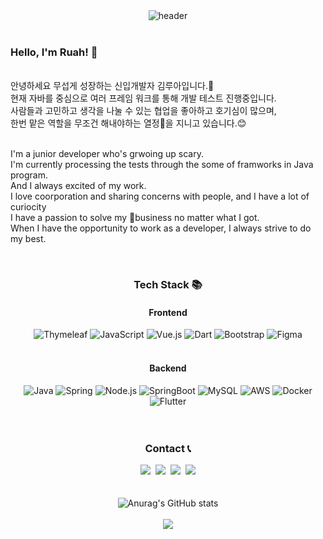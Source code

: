 <div align="center">
  <img src="https://capsule-render.vercel.app/api?type=waving&color=timeGradient&height=200&text=Welcome&fontAlign=70&strokeWidth=1&fontSize=50" alt="header">
</div>

<br/>

### Hello, I'm Ruah! 👋
<br>
<div>
안녕하세요 무섭게 성장하는 신입개발자 김루아입니다.🙂<br/>
현재 자바를 중심으로 여러 프레임 워크를 통해 개발 테스트 진행중입니다.<br/>
사람들과 고민하고 생각을 나눌 수 있는 협업을 좋아하고 호기심이 많으며,<br/>
한번 맡은 역할을 무조건 해내야하는 열정😤을 지니고 있습니다.😊<br/>
<br>

I'm a junior developer who's grwoing up scary.<br/>
I'm currently processing the tests through the some of framworks in Java program.<br/>
And I always excited of my work.<br/>
I love coorporation and sharing concerns with people, and I have a lot of curiocity<br/>
I have a passion to solve my business no matter what I got. <br/>
When I have the opportunity to work as a developer, I always strive to do my best.
</div>
<br/>

<h3 align="center">Tech Stack 📚</h3>

<div align="center">
  <h4>Frontend</h4>
  <img src="https://img.shields.io/badge/Thymeleaf-005F0F?style=flat-square&logo=Thymeleaf&logoColor=white" alt="Thymeleaf"/> 
  <img src="https://img.shields.io/badge/JavaScript-F7DF1E?style=flat-square&logo=JavaScript&logoColor=black" alt="JavaScript"/> 
  <img src="https://img.shields.io/badge/Vue.js-4FC08D?style=flat-square&logo=Vue.js&logoColor=white" alt="Vue.js"/> 
  <img src="https://img.shields.io/badge/Dart-0175C2?style=flat-square&logo=Dart&logoColor=white" alt="Dart"/> 
  <img src="https://img.shields.io/badge/Bootstrap-7952B3?style=flat-square&logo=Bootstrap&logoColor=white" alt="Bootstrap"/> 
  <img src="https://img.shields.io/badge/Figma-F24E1E?style=flat-square&logo=Figma&logoColor=white" alt="Figma"/> 
</div>

<br/>

<div align="center">
  <h4>Backend</h4>
  <img src="https://img.shields.io/badge/Java-007396?style=flat-square&logo=Java&logoColor=white" alt="Java"/> 
  <img src="https://img.shields.io/badge/Spring-6DB33F?style=flat-square&logo=Spring&logoColor=white" alt="Spring"/> 
  <img src="https://img.shields.io/badge/Node.js-339933?style=flat-square&logo=Node.js&logoColor=white" alt="Node.js"/> 
  <img src="https://img.shields.io/badge/SpringBoot-6DB33F?style=flat-square&logo=SpringBoot&logoColor=white" alt="SpringBoot"/> 
  <img src="https://img.shields.io/badge/Mysql-E6B91E?style=flat-square&logo=MySql&logoColor=white" alt="MySQL"/> 
  <img src="https://img.shields.io/badge/AWS-232F3E?style=flat-square&logo=AmazonAWS&logoColor=white" alt="AWS"/> 
  <img src="https://img.shields.io/badge/Docker-2496ED?style=flat-square&logo=Docker&logoColor=white" alt="Docker"/> 
  <img src="https://img.shields.io/badge/Flutter-02569B?style=flat-square&logo=Flutter&logoColor=white" alt="Flutter"/> 
</div>

<br/>
<br/>

<h3 align="center">Contact 📞</h3>

<div align="center">
  <a href="#"><img src="https://img.shields.io/badge/Tech%20Blog-11B48A?style=flat-square&logo=Vimeo&logoColor=white"/></a>&nbsp
  <a href="https://www.instagram.com/ruah0807/"><img src="https://img.shields.io/badge/Instagram-E4405F?style=flat-square&logo=Instagram&logoColor=white"/></a>&nbsp
  <a href="mailto:kimhk0315@gmail.com"><img src="https://img.shields.io/badge/Gmail-d14836?style=flat-square&logo=Gmail&logoColor=white"/></a>&nbsp
  <a href="https://open.kakao.com/o/Rua.na"><img src="https://img.shields.io/badge/KakaoTalk-FFCD00?style=for-the-badge&logoColor=black&logo=KakaoTalk"></a>
</div>

<br/>
<br/>

<div align="center">
  <img src="https://github-readme-stats.vercel.app/api?username=ruah0807&show_icons=true&theme=synthwave" alt="Anurag's GitHub stats">
</div>

<br/>
<div align="center">
  <a href="https://hits.seeyoufarm.com"><img src="https://hits.seeyoufarm.com/api/count/incr/badge.svg?url=https%3A%2F%2Fgithub.com%2Fruah0807&count_bg=%2376318E&title_bg=%23D5A5A5&icon=quarkus.svg&icon_color=%23E5E4E4&title=hits&edge_flat=false"/></a>
</div>
